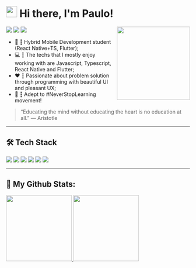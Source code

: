 <h1><img src="https://emojis.slackmojis.com/emojis/images/1563481442/6026/meow_sip.png?1563481442" width="30"/> Hi there, I'm Paulo!</h1>

<img align='right' src='https://media.tenor.com/images/5e43669b9573fea08ede20a5bbbbe2df/tenor.gif' width='200'>

<a href="https://linkedin.com/in/paulocf92"><img src="https://img.shields.io/badge/linkedin-0077B5.svg?style=for-the-badge&logo=linkedin&logoColor=white"></a>
<a href="https://twitter.com/paulocf92"><img src="https://img.shields.io/badge/twitter-1DA1F2.svg?style=for-the-badge&logo=twitter&logoColor=white"></a>
<a href="mailto:pcf.feat@gmail.com"><img src="https://img.shields.io/badge/e‑mail-D14836.svg?style=for-the-badge&logo=GMail&logoColor=white"></a>

<ul>
  <li>📱 ┇ Hybrid Mobile Development student (React Native+TS, Flutter);</li>
  <li>💻 ┇ The techs that I mostly enjoy working with are Javascript, Typescript, React Native and Flutter;</li>
  <li>❤️ ┇ Passionate about problem solution through programming with beautiful UI and pleasant UX;</li>
  <li>🚀 ┇ Adept to #NeverStopLearning movement!
</ul>

> “Educating the mind without educating the heart is no education at all.”
― Aristotle

---

## 🛠 Tech Stack

<p>
  <img src="https://img.shields.io/badge/javascript%20-%23323330.svg?&style=for-the-badge&logo=javascript&logoColor=%23F7DF1E"/>
  <img src="https://img.shields.io/badge/typescript%20-%23007ACC.svg?&style=for-the-badge&logo=typescript&logoColor=white"/>
  <img src="https://img.shields.io/badge/react_native%20-%2320232a.svg?&style=for-the-badge&logo=react&logoColor=%2361DAFB"/>
  <img src="https://img.shields.io/badge/dart%20-%2322559c.svg?&style=for-the-badge&logo=dart&logoColor=%23fafafa"/>
  <img src="https://img.shields.io/badge/flutter%20-%2340a0ee.svg?&style=for-the-badge&logo=flutter&logoColor=%23fafafa"/>
  <img src="https://img.shields.io/badge/git%20-%23F05033.svg?&style=for-the-badge&logo=git&logoColor=white"/>
</p>

---

## 📑 My Github Stats:

 <div>
  <a href="https://github.com/paulocf92">
  <img height="180em" src="https://github-readme-stats.vercel.app/api?username=paulocf92&show_icons=true&theme=dracula&include_all_commits=true&count_private=true"/>
  <img height="180em" src="https://github-readme-stats.vercel.app/api/top-langs/?username=paulocf92&layout=compact&langs_count=7&theme=dracula"/>
</div>
